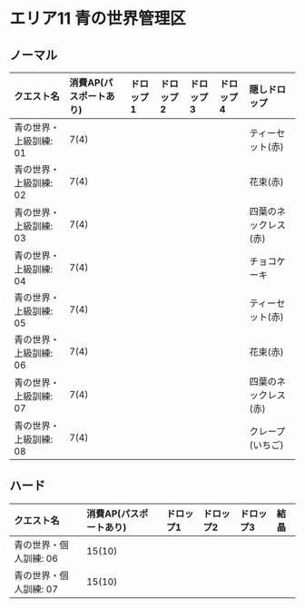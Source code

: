 # エリア11 青の世界管理区

## ノーマル

|クエスト名|消費AP(パスポートあり)|ドロップ1|ドロップ2|ドロップ3|ドロップ4|隠しドロップ|
|:--|:--|:--|:--|:--|:--|:--|
|青の世界・上級訓練: 01|7(4)|||||ティーセット(赤)|
|青の世界・上級訓練: 02|7(4)|||||花束(赤)|
|青の世界・上級訓練: 03|7(4)|||||四葉のネックレス(赤)|
|青の世界・上級訓練: 04|7(4)|||||チョコケーキ|
|青の世界・上級訓練: 05|7(4)|||||ティーセット(赤)|
|青の世界・上級訓練: 06|7(4)|||||花束(赤)|
|青の世界・上級訓練: 07|7(4)|||||四葉のネックレス(赤)|
|青の世界・上級訓練: 08|7(4)|||||クレープ(いちご)|

## ハード

|クエスト名|消費AP(パスポートあり)|ドロップ1|ドロップ2|ドロップ3|結晶|
|:--|:--|:--|:--|:--|:--|
|青の世界・個人訓練: 06|15(10)|||||
|青の世界・個人訓練: 07|15(10)|||||